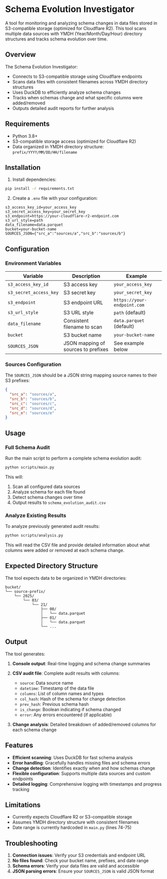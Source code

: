# Schema Evolution Investigator

A tool for monitoring and analyzing schema changes in data files stored in S3-compatible storage (optimized for Cloudflare R2). This tool scans multiple data sources with YMDH (Year/Month/Day/Hour) directory structures and tracks schema evolution over time.

## Overview

The Schema Evolution Investigator:

- Connects to S3-compatible storage using Cloudflare endpoints
- Scans data files with consistent filenames across YMDH directory structures
- Uses DuckDB to efficiently analyze schema changes
- Tracks when schemas change and what specific columns were added/removed
- Outputs detailed audit reports for further analysis

## Requirements

- Python 3.8+
- S3-compatible storage access (optimized for Cloudflare R2)
- Data organized in YMDH directory structure: `prefix/YYYY/MM/DD/HH/filename`

## Installation

1. Install dependencies:

```bash
pip install -r requirements.txt
```

2. Create a `.env` file with your configuration:

```env
s3_access_key_id=your_access_key
s3_secret_access_key=your_secret_key
s3_endpoint=https://your-cloudflare-r2-endpoint.com
s3_url_style=path
data_filename=data.parquet
bucket=your-bucket-name
SOURCES_JSON={"src_a":"sources/a","src_b":"sources/b"}
```

## Configuration

### Environment Variables

| Variable               | Description                         | Example                     |
| ---------------------- | ----------------------------------- | --------------------------- |
| `s3_access_key_id`     | S3 access key                       | `your_access_key`           |
| `s3_secret_access_key` | S3 secret key                       | `your_secret_key`           |
| `s3_endpoint`          | S3 endpoint URL                     | `https://your-endpoint.com` |
| `s3_url_style`         | S3 URL style                        | `path` (default)            |
| `data_filename`        | Consistent filename to scan         | `data.parquet` (default)    |
| `bucket`               | S3 bucket name                      | `your-bucket-name`          |
| `SOURCES_JSON`         | JSON mapping of sources to prefixes | See example below           |

### Sources Configuration

The `SOURCES_JSON` should be a JSON string mapping source names to their S3 prefixes:

```json
{
  "src_a": "sources/a",
  "src_b": "sources/b",
  "src_c": "sources/c",
  "src_d": "sources/d",
  "src_e": "sources/e"
}
```

## Usage

### Full Schema Audit

Run the main script to perform a complete schema evolution audit:

```bash
python scripts/main.py
```

This will:

1. Scan all configured data sources
2. Analyze schema for each file found
3. Detect schema changes over time
4. Output results to `schema_evolution_audit.csv`

### Analyze Existing Results

To analyze previously generated audit results:

```bash
python scripts/analysis.py
```

This will read the CSV file and provide detailed information about what columns were added or removed at each schema change.

## Expected Directory Structure

The tool expects data to be organized in YMDH directories:

```
bucket/
└── source-prefix/
    └── 2025/
        └── 03/
            └── 21/
                ├── 00/
                │   └── data.parquet
                ├── 01/
                │   └── data.parquet
                └── ...
```

## Output

The tool generates:

1. **Console output**: Real-time logging and schema change summaries
2. **CSV audit file**: Complete audit results with columns:

   - `source`: Data source name
   - `datetime`: Timestamp of the data file
   - `columns`: List of column names and types
   - `col_hash`: Hash of the schema for change detection
   - `prev_hash`: Previous schema hash
   - `is_change`: Boolean indicating if schema changed
   - `error`: Any errors encountered (if applicable)

3. **Change analysis**: Detailed breakdown of added/removed columns for each schema change

## Features

- **Efficient scanning**: Uses DuckDB for fast schema analysis
- **Error handling**: Gracefully handles missing files and schema errors
- **Change detection**: Identifies exactly when and how schemas change
- **Flexible configuration**: Supports multiple data sources and custom endpoints
- **Detailed logging**: Comprehensive logging with timestamps and progress tracking

## Limitations

- Currently expects Cloudflare R2 or S3-compatible storage
- Assumes YMDH directory structure with consistent filenames
- Date range is currently hardcoded in `main.py` (lines 74-75)

## Troubleshooting

1. **Connection issues**: Verify your S3 credentials and endpoint URL
2. **No files found**: Check your bucket name, prefixes, and date range
3. **Schema errors**: Verify your data files are valid and accessible
4. **JSON parsing errors**: Ensure your `SOURCES_JSON` is valid JSON format

